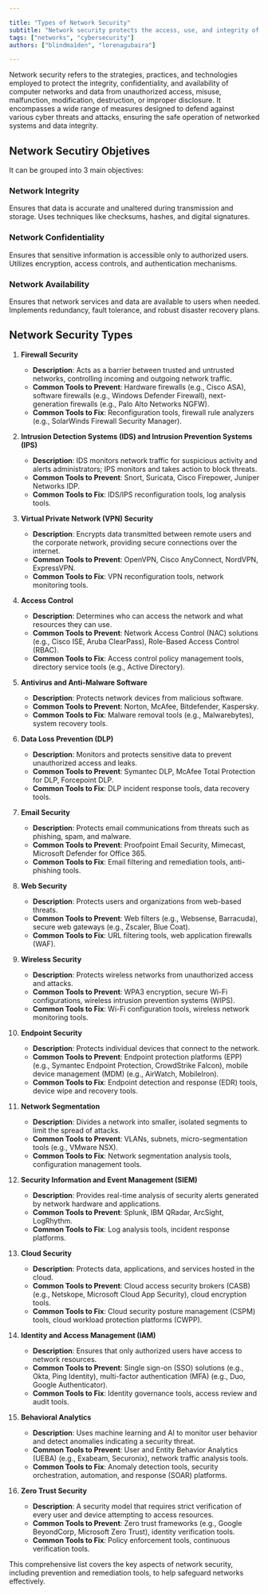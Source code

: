 ```yaml
---

title: "Types of Network Security"
subtitle: "Network security protects the access, use, and integrity of network data. Network security types include firewalls, antivirus, email security, VPNs, and access control. It prevents threats and ensures that only authorized users access resources."
tags: ["networks", "cybersecurity"]
authors: ["blindma1den", "lorenagubaira"]

---
```


Network security refers to the strategies, practices, and technologies employed to protect the integrity, confidentiality, and availability of computer networks and data from unauthorized access, misuse, malfunction, modification, destruction, or improper disclosure. It encompasses a wide range of measures designed to defend against various cyber threats and attacks, ensuring the safe operation of networked systems and data integrity.

## Network Secutiry Objetives

It can be grouped into 3 main objectives:

### Network Integrity

Ensures that data is accurate and unaltered during transmission and storage.
Uses techniques like checksums, hashes, and digital signatures.

### Network Confidentiality

Ensures that sensitive information is accessible only to authorized users.
Utilizes encryption, access controls, and authentication mechanisms.

### Network Availability

Ensures that network services and data are available to users when needed.
Implements redundancy, fault tolerance, and robust disaster recovery plans.

## Network Security Types

1. **Firewall Security**
   - **Description**: Acts as a barrier between trusted and untrusted networks, controlling incoming and outgoing network traffic.
   - **Common Tools to Prevent**: Hardware firewalls (e.g., Cisco ASA), software firewalls (e.g., Windows Defender Firewall), next-generation firewalls (e.g., Palo Alto Networks NGFW).
   - **Common Tools to Fix**: Reconfiguration tools, firewall rule analyzers (e.g., SolarWinds Firewall Security Manager).

2. **Intrusion Detection Systems (IDS) and Intrusion Prevention Systems (IPS)**
   - **Description**: IDS monitors network traffic for suspicious activity and alerts administrators; IPS monitors and takes action to block threats.
   - **Common Tools to Prevent**: Snort, Suricata, Cisco Firepower, Juniper Networks IDP.
   - **Common Tools to Fix**: IDS/IPS reconfiguration tools, log analysis tools.

3. **Virtual Private Network (VPN) Security**
   - **Description**: Encrypts data transmitted between remote users and the corporate network, providing secure connections over the internet.
   - **Common Tools to Prevent**: OpenVPN, Cisco AnyConnect, NordVPN, ExpressVPN.
   - **Common Tools to Fix**: VPN reconfiguration tools, network monitoring tools.

4. **Access Control**
   - **Description**: Determines who can access the network and what resources they can use.
   - **Common Tools to Prevent**: Network Access Control (NAC) solutions (e.g., Cisco ISE, Aruba ClearPass), Role-Based Access Control (RBAC).
   - **Common Tools to Fix**: Access control policy management tools, directory service tools (e.g., Active Directory).

5. **Antivirus and Anti-Malware Software**
   - **Description**: Protects network devices from malicious software.
   - **Common Tools to Prevent**: Norton, McAfee, Bitdefender, Kaspersky.
   - **Common Tools to Fix**: Malware removal tools (e.g., Malwarebytes), system recovery tools.

6. **Data Loss Prevention (DLP)**
   - **Description**: Monitors and protects sensitive data to prevent unauthorized access and leaks.
   - **Common Tools to Prevent**: Symantec DLP, McAfee Total Protection for DLP, Forcepoint DLP.
   - **Common Tools to Fix**: DLP incident response tools, data recovery tools.

7. **Email Security**
   - **Description**: Protects email communications from threats such as phishing, spam, and malware.
   - **Common Tools to Prevent**: Proofpoint Email Security, Mimecast, Microsoft Defender for Office 365.
   - **Common Tools to Fix**: Email filtering and remediation tools, anti-phishing tools.

8. **Web Security**
   - **Description**: Protects users and organizations from web-based threats.
   - **Common Tools to Prevent**: Web filters (e.g., Websense, Barracuda), secure web gateways (e.g., Zscaler, Blue Coat).
   - **Common Tools to Fix**: URL filtering tools, web application firewalls (WAF).

9. **Wireless Security**
   - **Description**: Protects wireless networks from unauthorized access and attacks.
   - **Common Tools to Prevent**: WPA3 encryption, secure Wi-Fi configurations, wireless intrusion prevention systems (WIPS).
   - **Common Tools to Fix**: Wi-Fi configuration tools, wireless network monitoring tools.

10. **Endpoint Security**
    - **Description**: Protects individual devices that connect to the network.
    - **Common Tools to Prevent**: Endpoint protection platforms (EPP) (e.g., Symantec Endpoint Protection, CrowdStrike Falcon), mobile device management (MDM) (e.g., AirWatch, MobileIron).
    - **Common Tools to Fix**: Endpoint detection and response (EDR) tools, device wipe and recovery tools.

11. **Network Segmentation**
    - **Description**: Divides a network into smaller, isolated segments to limit the spread of attacks.
    - **Common Tools to Prevent**: VLANs, subnets, micro-segmentation tools (e.g., VMware NSX).
    - **Common Tools to Fix**: Network segmentation analysis tools, configuration management tools.

12. **Security Information and Event Management (SIEM)**
    - **Description**: Provides real-time analysis of security alerts generated by network hardware and applications.
    - **Common Tools to Prevent**: Splunk, IBM QRadar, ArcSight, LogRhythm.
    - **Common Tools to Fix**: Log analysis tools, incident response platforms.

13. **Cloud Security**
    - **Description**: Protects data, applications, and services hosted in the cloud.
    - **Common Tools to Prevent**: Cloud access security brokers (CASB) (e.g., Netskope, Microsoft Cloud App Security), cloud encryption tools.
    - **Common Tools to Fix**: Cloud security posture management (CSPM) tools, cloud workload protection platforms (CWPP).

14. **Identity and Access Management (IAM)**
    - **Description**: Ensures that only authorized users have access to network resources.
    - **Common Tools to Prevent**: Single sign-on (SSO) solutions (e.g., Okta, Ping Identity), multi-factor authentication (MFA) (e.g., Duo, Google Authenticator).
    - **Common Tools to Fix**: Identity governance tools, access review and audit tools.

15. **Behavioral Analytics**
    - **Description**: Uses machine learning and AI to monitor user behavior and detect anomalies indicating a security threat.
    - **Common Tools to Prevent**: User and Entity Behavior Analytics (UEBA) (e.g., Exabeam, Securonix), network traffic analysis tools.
    - **Common Tools to Fix**: Anomaly detection tools, security orchestration, automation, and response (SOAR) platforms.

16. **Zero Trust Security**
    - **Description**: A security model that requires strict verification of every user and device attempting to access resources.
    - **Common Tools to Prevent**: Zero trust frameworks (e.g., Google BeyondCorp, Microsoft Zero Trust), identity verification tools.
    - **Common Tools to Fix**: Policy enforcement tools, continuous verification tools.

This comprehensive list covers the key aspects of network security, including prevention and remediation tools, to help safeguard networks effectively.
